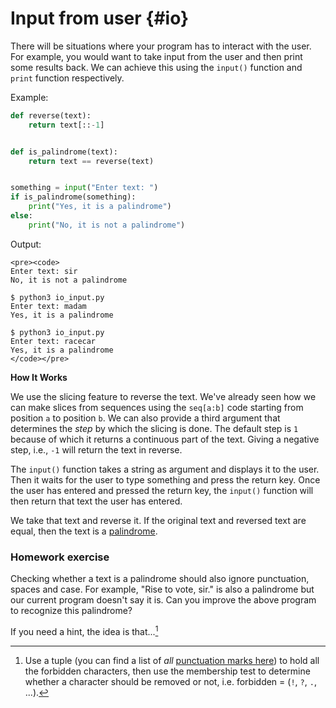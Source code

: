 # Input from user {#io}

There will be situations where your program has to interact with the user. For example, you would want to take input from the user and then print some results back. We can achieve this using the `input()` function and `print` function respectively.

Example:

``` python
def reverse(text):
    return text[::-1]


def is_palindrome(text):
    return text == reverse(text)


something = input("Enter text: ")
if is_palindrome(something):
    print("Yes, it is a palindrome")
else:
    print("No, it is not a palindrome")
```

Output:

```{=html}
<pre><code>
Enter text: sir
No, it is not a palindrome

$ python3 io_input.py
Enter text: madam
Yes, it is a palindrome

$ python3 io_input.py
Enter text: racecar
Yes, it is a palindrome
</code></pre>
```
**How It Works**

We use the slicing feature to reverse the text. We've already seen how we can make slices from sequences using the `seq[a:b]` code starting from position `a` to position `b`. We can also provide a third argument that determines the *step* by which the slicing is done. The default step is `1` because of which it returns a continuous part of the text. Giving a negative step, i.e., `-1` will return the text in reverse.

The `input()` function takes a string as argument and displays it to the user. Then it waits for the user to type something and press the return key. Once the user has entered and pressed the return key, the `input()` function will then return that text the user has entered.

We take that text and reverse it. If the original text and reversed text are equal, then the text is a [palindrome](http://en.wiktionary.org/wiki/palindrome).

### Homework exercise

Checking whether a text is a palindrome should also ignore punctuation, spaces and case. For example, "Rise to vote, sir." is also a palindrome but our current program doesn't say it is. Can you improve the above program to recognize this palindrome?

If you need a hint, the idea is that...[^palindrome-1]

[^palindrome-1]: Use a tuple (you can find a list of *all* [punctuation marks here](http://grammar.ccc.commnet.edu/grammar/marks/marks.htm)) to hold all the forbidden characters, then use the membership test to determine whether a character should be removed or not, i.e. forbidden = (`!`, `?`, `.`, ...).
